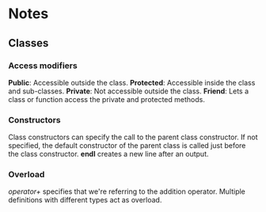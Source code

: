 # Notes

## Classes

### Access modifiers

**Public**: Accessible outside the class.
**Protected**: Accessible inside the class and sub-classes.
**Private**: Not accessible outside the class.
**Friend**: Lets a class or function access the private and protected methods.

### Constructors

Class constructors can specify the call to the parent class constructor. If not specified, the default constructor of the parent class is called just before the class constructor.
**endl** creates a new line after an output.

### Overload

*operator+* specifies that we're referring to the addition operator.
Multiple definitions with different types act as overload.
